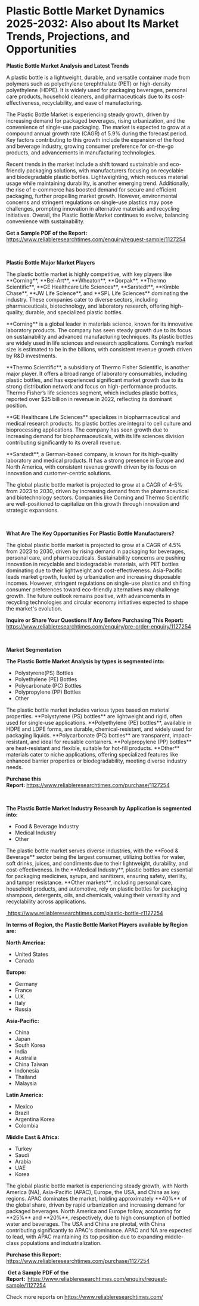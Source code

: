 <p><h1>Plastic Bottle Market Dynamics 2025-2032: Also about Its Market Trends, Projections, and Opportunities</h1></p><p><strong>Plastic Bottle Market Analysis and Latest Trends</strong></p>
<p><p>A plastic bottle is a lightweight, durable, and versatile container made from polymers such as polyethylene terephthalate (PET) or high-density polyethylene (HDPE). It is widely used for packaging beverages, personal care products, household cleaners, and pharmaceuticals due to its cost-effectiveness, recyclability, and ease of manufacturing.</p><p>The Plastic Bottle Market is experiencing steady growth, driven by increasing demand for packaged beverages, rising urbanization, and the convenience of single-use packaging. The market is expected to grow at a compound annual growth rate (CAGR) of 5.9% during the forecast period. Key factors contributing to this growth include the expansion of the food and beverage industry, growing consumer preference for on-the-go products, and advancements in manufacturing technologies.</p><p>Recent trends in the market include a shift toward sustainable and eco-friendly packaging solutions, with manufacturers focusing on recyclable and biodegradable plastic bottles. Lightweighting, which reduces material usage while maintaining durability, is another emerging trend. Additionally, the rise of e-commerce has boosted demand for secure and efficient packaging, further propelling market growth. However, environmental concerns and stringent regulations on single-use plastics may pose challenges, prompting innovation in alternative materials and recycling initiatives. Overall, the Plastic Bottle Market continues to evolve, balancing convenience with sustainability.</p></p>
<p><strong>Get a Sample PDF of the Report:&nbsp;</strong> <a href="https://www.reliableresearchtimes.com/enquiry/request-sample/1127254?utm_campaign=2182&utm_medium=2&utm_source=Github&utm_content=ia&utm_term=26012025&utm_id=plastic-bottle">https://www.reliableresearchtimes.com/enquiry/request-sample/1127254</a></p>
<p>&nbsp;</p>
<p><strong>Plastic Bottle Major Market Players</strong></p>
<p><p>The plastic bottle market is highly competitive, with key players like **Corning**, **Bel-Art**, **Wheaton**, **Qorpak**, **Thermo Scientific**, **GE Healthcare Life Sciences**, **Sarstedt**, **Kimble Chase**, **JW Life Science**, and **SPL Life Sciences** dominating the industry. These companies cater to diverse sectors, including pharmaceuticals, biotechnology, and laboratory research, offering high-quality, durable, and specialized plastic bottles.</p><p>**Corning** is a global leader in materials science, known for its innovative laboratory products. The company has seen steady growth due to its focus on sustainability and advanced manufacturing techniques. Its plastic bottles are widely used in life sciences and research applications. Corning’s market size is estimated to be in the billions, with consistent revenue growth driven by R&D investments.</p><p>**Thermo Scientific**, a subsidiary of Thermo Fisher Scientific, is another major player. It offers a broad range of laboratory consumables, including plastic bottles, and has experienced significant market growth due to its strong distribution network and focus on high-performance products. Thermo Fisher’s life sciences segment, which includes plastic bottles, reported over $25 billion in revenue in 2022, reflecting its dominant position.</p><p>**GE Healthcare Life Sciences** specializes in biopharmaceutical and medical research products. Its plastic bottles are integral to cell culture and bioprocessing applications. The company has seen growth due to increasing demand for biopharmaceuticals, with its life sciences division contributing significantly to its overall revenue.</p><p>**Sarstedt**, a German-based company, is known for its high-quality laboratory and medical products. It has a strong presence in Europe and North America, with consistent revenue growth driven by its focus on innovation and customer-centric solutions.</p><p>The global plastic bottle market is projected to grow at a CAGR of 4-5% from 2023 to 2030, driven by increasing demand from the pharmaceutical and biotechnology sectors. Companies like Corning and Thermo Scientific are well-positioned to capitalize on this growth through innovation and strategic expansions.</p></p>
<p>&nbsp;</p>
<p><strong>What Are The Key Opportunities For Plastic Bottle Manufacturers?</strong></p>
<p><p>The global plastic bottle market is projected to grow at a CAGR of 4.5% from 2023 to 2030, driven by rising demand in packaging for beverages, personal care, and pharmaceuticals. Sustainability concerns are pushing innovation in recyclable and biodegradable materials, with PET bottles dominating due to their lightweight and cost-effectiveness. Asia-Pacific leads market growth, fueled by urbanization and increasing disposable incomes. However, stringent regulations on single-use plastics and shifting consumer preferences toward eco-friendly alternatives may challenge growth. The future outlook remains positive, with advancements in recycling technologies and circular economy initiatives expected to shape the market's evolution.</p></p>
<p><strong>Inquire or Share Your Questions If Any Before Purchasing This Report:</strong> <a href="https://www.reliableresearchtimes.com/enquiry/pre-order-enquiry/1127254?utm_campaign=2182&utm_medium=2&utm_source=Github&utm_content=ia&utm_term=26012025&utm_id=plastic-bottle">https://www.reliableresearchtimes.com/enquiry/pre-order-enquiry/1127254</a></p>
<p>&nbsp;</p>
<p><strong>Market Segmentation</strong></p>
<p><strong>The Plastic Bottle Market Analysis by types is segmented into:</strong></p>
<p><ul><li>Polystyrene(PS) Bottles</li><li>Polyethylene (PE) Bottles</li><li>Polycarbonate (PC) Bottles</li><li>Polypropylene (PP) Bottles</li><li>Other</li></ul></p>
<p><p>The plastic bottle market includes various types based on material properties. **Polystyrene (PS) bottles** are lightweight and rigid, often used for single-use applications. **Polyethylene (PE) bottles**, available in HDPE and LDPE forms, are durable, chemical-resistant, and widely used for packaging liquids. **Polycarbonate (PC) bottles** are transparent, impact-resistant, and ideal for reusable containers. **Polypropylene (PP) bottles** are heat-resistant and flexible, suitable for hot-fill products. **Other** materials cater to niche applications, offering specialized features like enhanced barrier properties or biodegradability, meeting diverse industry needs.</p></p>
<p><strong>Purchase this Report:&nbsp;</strong><a href="https://www.reliableresearchtimes.com/purchase/1127254?utm_campaign=2182&utm_medium=2&utm_source=Github&utm_content=ia&utm_term=26012025&utm_id=plastic-bottle">https://www.reliableresearchtimes.com/purchase/1127254</a></p>
<p>&nbsp;</p>
<p><strong>The Plastic Bottle Market Industry Research by Application is segmented into:</strong></p>
<p><ul><li>Food & Beverage Industry</li><li>Medical Industry</li><li>Other</li></ul></p>
<p><p>The plastic bottle market serves diverse industries, with the **Food & Beverage** sector being the largest consumer, utilizing bottles for water, soft drinks, juices, and condiments due to their lightweight, durability, and cost-effectiveness. In the **Medical Industry**, plastic bottles are essential for packaging medicines, syrups, and sanitizers, ensuring safety, sterility, and tamper resistance. **Other markets**, including personal care, household products, and automotive, rely on plastic bottles for packaging shampoos, detergents, oils, and chemicals, valuing their versatility and recyclability across applications.</p></p>
<p><a href="https://www.reliableresearchtimes.com/plastic-bottle-r1127254?utm_campaign=2182&utm_medium=2&utm_source=Github&utm_content=ia&utm_term=26012025&utm_id=plastic-bottle">&nbsp;https://www.reliableresearchtimes.com/plastic-bottle-r1127254</a></p>
<p><strong>In terms of Region, the Plastic Bottle Market Players available by Region are:</strong></p>
<p>
    <p> <strong> North America: </strong>
        <ul>
            <li>United States</li>
            <li>Canada</li>
        </ul>
        </p> 
    <p> <strong> Europe: </strong>
        <ul>
            <li>Germany</li>
            <li>France</li>
            <li>U.K.</li>
            <li>Italy</li>
            <li>Russia</li>
        </ul>
        </p> 
    <p> <strong> Asia-Pacific: </strong>
        <ul>
            <li>China</li>
            <li>Japan</li>
            <li>South Korea</li>
            <li>India</li>
            <li>Australia</li>
            <li>China Taiwan</li>
            <li>Indonesia</li>
            <li>Thailand</li>
            <li>Malaysia</li>
        </ul>
        </p> 
    <p> <strong> Latin America: </strong>
        <ul>
            <li>Mexico</li>
            <li>Brazil</li>
            <li>Argentina Korea</li>
            <li>Colombia</li>
        </ul>
        </p> 
    <p> <strong> Middle East & Africa: </strong>
        <ul>
            <li>Turkey</li>
            <li>Saudi</li>
            <li>Arabia</li>
            <li>UAE</li>
            <li>Korea</li>
        </ul>
    </p>
    </p>
<p><p>The global plastic bottle market is experiencing steady growth, with North America (NA), Asia-Pacific (APAC), Europe, the USA, and China as key regions. APAC dominates the market, holding approximately **40%** of the global share, driven by rapid urbanization and increasing demand for packaged beverages. North America and Europe follow, accounting for **25%** and **20%**, respectively, due to high consumption of bottled water and beverages. The USA and China are pivotal, with China contributing significantly to APAC's dominance. APAC and NA are expected to lead, with APAC maintaining its top position due to expanding middle-class populations and industrialization.</p></p>
<p><strong>Purchase this Report: </strong><a href="https://www.reliableresearchtimes.com/purchase/1127254?utm_campaign=2182&utm_medium=2&utm_source=Github&utm_content=ia&utm_term=26012025&utm_id=plastic-bottle">https://www.reliableresearchtimes.com/purchase/1127254</a></p>
<p>&nbsp;<strong>Get a Sample PDF of the Report:&nbsp;&nbsp;</strong><a href="https://www.reliableresearchtimes.com/enquiry/request-sample/1127254?utm_campaign=2182&utm_medium=2&utm_source=Github&utm_content=ia&utm_term=26012025&utm_id=plastic-bottle">https://www.reliableresearchtimes.com/enquiry/request-sample/1127254</a></p>
<p><strong></strong></p>
<p>Check more reports on <a href="https://www.reliableresearchtimes.com/?utm_campaign=2182&utm_medium=2&utm_source=Github&utm_content=ia&utm_term=26012025&utm_id=plastic-bottle">https://www.reliableresearchtimes.com/</a></p>